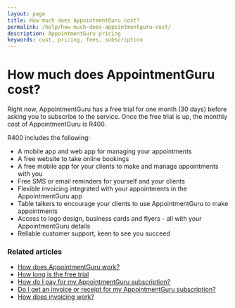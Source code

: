 ```yaml
---
layout: page
title: How much does AppointmentGuru cost?
permalink: /help/how-much-does-appointmentguru-cost/
description: AppointmentGuru pricing
keywords: cost, pricing, fees, subscription
---
```


# How much does AppointmentGuru cost?

Right now, AppointmentGuru has a free trial for one month (30 days) before asking you to subscribe to the service. Once the free trial is up, the monthly cost of AppointmentGuru is R400.

R400 includes the following:

* A mobile app and web app for managing your appointments
* A free website to take online bookings
* A free mobile app for your clients to make and manage appointments with you
* Free SMS or email reminders for yourself and your clients
* Flexible invoicing integrated with your appointments in the AppointmentGuru app
* Table talkers to encourage your clients to use AppointmentGuru to make appointments
* Access to logo design, business cards and flyers - all with your AppointmentGuru details
* Reliable customer support, keen to see you succeed

### Related articles

* [How does AppointmentGuru work?](/help/how-does-appointmentguru-work)
* [How long is the free trial](/help/how-long-is-the-free-trial)
* [How do I pay for my AppointmentGuru subscription?](/help/how-do-I-pay)
* [Do I get an invoice or receipt for my AppointmentGuru subscription?](/help/do-I-get-a-receipt)
* [How does invoicing work?](how-does-invoicing-work)
